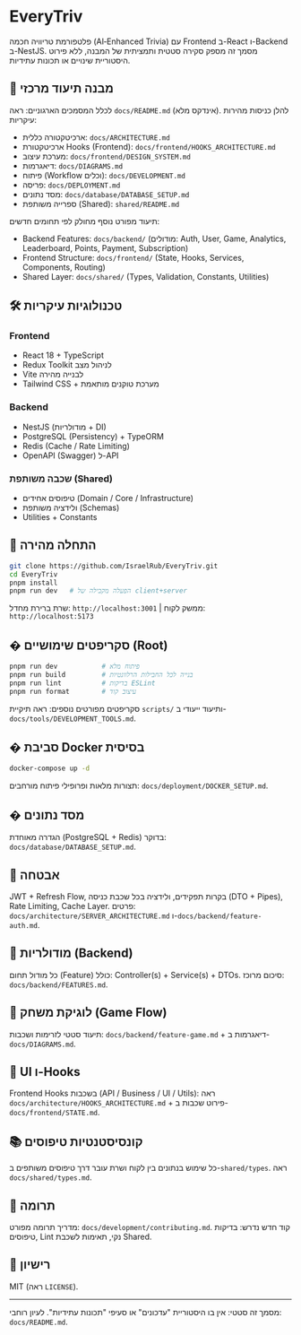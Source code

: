 # EveryTriv

פלטפורמת טריוויה חכמה (AI‑Enhanced Trivia) עם Frontend ב-React ו-Backend ב-NestJS. מסמך זה מספק סקירה סטטית ותמציתית של המבנה, ללא פירוט היסטוריית שינויים או תכונות עתידיות.

## 🧭 מבנה תיעוד מרכזי

לכלל המסמכים הארגוניים: ראה `docs/README.md` (אינדקס מלא). להלן כניסות מהירות עיקריות:

- ארכיטקטורה כללית: `docs/ARCHITECTURE.md`
- ארכיטקטורת Hooks (Frontend): `docs/frontend/HOOKS_ARCHITECTURE.md`
- מערכת עיצוב: `docs/frontend/DESIGN_SYSTEM.md`
- דיאגרמות: `docs/DIAGRAMS.md`
- פיתוח (Workflow וכלים): `docs/DEVELOPMENT.md`
- פריסה: `docs/DEPLOYMENT.md`
- מסד נתונים: `docs/database/DATABASE_SETUP.md`
- ספרייה משותפת (Shared): `shared/README.md`

תיעוד מפורט נוסף מחולק לפי תחומים חדשים:

- Backend Features: `docs/backend/` (מודולים: Auth, User, Game, Analytics, Leaderboard, Points, Payment, Subscription)
- Frontend Structure: `docs/frontend/` (State, Hooks, Services, Components, Routing)
- Shared Layer: `docs/shared/` (Types, Validation, Constants, Utilities)

## 🛠 טכנולוגיות עיקריות

### Frontend
- React 18 + TypeScript
- Redux Toolkit לניהול מצב
- Vite לבנייה מהירה
- Tailwind CSS + מערכת טוקנים מותאמת

### Backend
- NestJS (מודולריות + DI)
- PostgreSQL (Persistency) + TypeORM
- Redis (Cache / Rate Limiting)
- OpenAPI (Swagger) ל-API

### שכבה משותפת (Shared)
- טיפוסים אחידים (Domain / Core / Infrastructure)
- ולידציה משותפת (Schemas)
- Utilities + Constants

## 🚀 התחלה מהירה

```bash
git clone https://github.com/IsraelRub/EveryTriv.git
cd EveryTriv
pnpm install
pnpm run dev   # הפעלה מקבילה של client+server
```

שרת ברירת מחדל: `http://localhost:3001`  |  ממשק לקוח: `http://localhost:5173`

## � סקריפטים שימושיים (Root)

```bash
pnpm run dev           # פיתוח מלא
pnpm run build         # בנייה לכל החבילות הרלוונטיות
pnpm run lint          # בדיקות ESLint
pnpm run format        # עיצוב קוד
```

סקריפטים מפורטים נוספים: ראה תיקיית `scripts/` ותיעוד ייעודי ב-`docs/tools/DEVELOPMENT_TOOLS.md`.

## � סביבת Docker בסיסית

```bash
docker-compose up -d
```
תצורות מלאות ופרופילי פיתוח מורחבים: `docs/deployment/DOCKER_SETUP.md`.

## � מסד נתונים

הגדרה מאוחדת (PostgreSQL + Redis) בדוקר: `docs/database/DATABASE_SETUP.md`.

## 🔐 אבטחה

JWT + Refresh Flow, בקרות תפקידים, ולידציה בכל שכבת כניסה (DTO + Pipes), Rate Limiting, Cache Layer.
פרטים: `docs/architecture/SERVER_ARCHITECTURE.md` ו-`docs/backend/feature-auth.md`.

## 🧩 מודולריות (Backend)

כל מודול תחום (Feature) כולל: Controller(s) + Service(s) + DTOs. סיכום מרוכז: `docs/backend/FEATURES.md`.

## 🧠 לוגיקת משחק (Game Flow)

תיעוד סטטי לזרימות ושכבות: `docs/backend/feature-game.md` + דיאגרמות ב-`docs/DIAGRAMS.md`.

## 🎨 UI ו-Hooks

Frontend Hooks בשכבות (API / Business / UI / Utils): ראה `docs/architecture/HOOKS_ARCHITECTURE.md` + פירוט שכבות ב-`docs/frontend/STATE.md`.

## 📚 קונסיסטנטיות טיפוסים

כל שימוש בנתונים בין לקוח ושרת עובר דרך טיפוסים משותפים ב-`shared/types`. ראה `docs/shared/types.md`.

## 🤝 תרומה

מדריך תרומה מפורט: `docs/development/contributing.md`.
קוד חדש נדרש: בדיקות טיפוסים, Lint נקי, תאימות לשכבת Shared.

## 📄 רישיון

MIT (ראה `LICENSE`).

---
מסמך זה סטטי: אין בו היסטוריית "עדכונים" או סעיפי "תכונות עתידיות". לעיון רוחבי: `docs/README.md`.